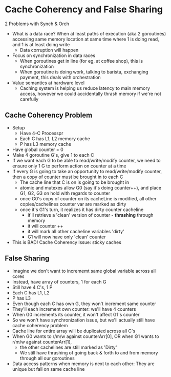 # Cache Coherency and False Sharing
2 Problems with Synch & Orch
* What is a data race? When at least paths of execution (aka 2 goroutines) accessing same memory location at same time where 1 is doing read, and 1 is at least doing write
    * Data corruption will happen
* Focus on synchronization in data races
    - When goroutines get in line (for eg, at coffee shop), this is synchronization
    - When goroutine is doing work, talking to barista, exchanging payment, this deals with orchestration
* Value semantics at hardware level
    - Caching system is helping us reduce latency to main memory access, however we could accidentally thrash memory if we're not carefully 

## Cache Coherency Problem
* Setup
    - Have 4-C Processpr
    - Each C has L1, L2 memory cache
    - P has L3 memory cache
* Have global counter = 0
* Make 4 goroutine G's, give 1 to each C
* If we want each G to be able to read/write/modify counter, we need to ensure only 1 G to perform action on counter at a time
* If every G is going to take an opportunity to read/write/modify counter, then a copy of counter must be brought in to each C
    - The cache line that C is on is going to be brought in
    - atomic and mutexes allow G0 (say it's doing counter++), and place G1, G2, G3 on hold with regards to counter
    - once G0's copy of counter on its cacheLine is modified, all other copies/cachelines counter var are marked as dirty
    - once it's G1's turn, it realizes it has dirty counter cacheline
        - it'll retrieve a 'clean' version of counter - **thrashing** through memory
        - it will counter ++ 
        - it will mark all other cacheline variables 'dirty'
        - G1 will now have only 'clean' counter
* This is BAD! Cache Coherency Issue: sticky caches

## False Sharing
* Imagine we don't want to incrememt same global variable across all cores
* Instead, have array of counters, 1 for each G 
* Still have 4 C's, 1 P
* Each C has L1, L2
* P has L3
* Even though each C has own G, they won't increment same counter
* They'll each increment own counter: we'll have 4 counters
* When G0 increments its counter, it won't affect G1's counter
* So we won't have synchronization issue, but we'll actually still have cache coherency problem
* Cache line for entire array will be duplicated across all C's
* When G0 wants to r/m/w against counterArr[0], OR when G1 wants to r/m/w against counterArr[1],
    - the other cachelines are still marked as 'Dirty'
    - We still have thrashing of going back & forth to and from memory through all our goroutines
* Data access patterns when memory is next to each other: They are unique but fall on same cache line